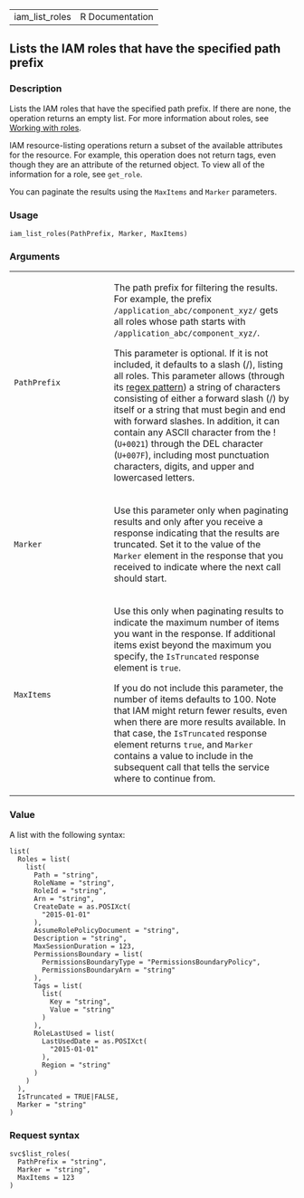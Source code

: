 <table style="width: 100%;">
<tbody>
<tr class="odd">
<td>iam_list_roles</td>
<td style="text-align: right;">R Documentation</td>
</tr>
</tbody>
</table>

## Lists the IAM roles that have the specified path prefix

### Description

Lists the IAM roles that have the specified path prefix. If there are
none, the operation returns an empty list. For more information about
roles, see [Working with
roles](https://docs.aws.amazon.com/IAM/latest/UserGuide/id_roles.html).

IAM resource-listing operations return a subset of the available
attributes for the resource. For example, this operation does not return
tags, even though they are an attribute of the returned object. To view
all of the information for a role, see `get_role`.

You can paginate the results using the `MaxItems` and `Marker`
parameters.

### Usage

    iam_list_roles(PathPrefix, Marker, MaxItems)

### Arguments

<table>
<colgroup>
<col style="width: 35%" />
<col style="width: 65%" />
</colgroup>
<tbody>
<tr class="odd">
<td><code id="iam_list_roles_:_PathPrefix">PathPrefix</code></td>
<td><p>The path prefix for filtering the results. For example, the
prefix <code
style="white-space: pre;">⁠/application_abc/component_xyz/⁠</code> gets
all roles whose path starts with <code
style="white-space: pre;">⁠/application_abc/component_xyz/⁠</code>.</p>
<p>This parameter is optional. If it is not included, it defaults to a
slash (/), listing all roles. This parameter allows (through its <a
href="https://en.wikipedia.org/wiki/Regex">regex pattern</a>) a string
of characters consisting of either a forward slash (/) by itself or a
string that must begin and end with forward slashes. In addition, it can
contain any ASCII character from the ! (<code>U+0021</code>) through the
DEL character (<code style="white-space: pre;">⁠U+007F⁠</code>), including
most punctuation characters, digits, and upper and lowercased
letters.</p></td>
</tr>
<tr class="even">
<td><code id="iam_list_roles_:_Marker">Marker</code></td>
<td><p>Use this parameter only when paginating results and only after
you receive a response indicating that the results are truncated. Set it
to the value of the <code>Marker</code> element in the response that you
received to indicate where the next call should start.</p></td>
</tr>
<tr class="odd">
<td><code id="iam_list_roles_:_MaxItems">MaxItems</code></td>
<td><p>Use this only when paginating results to indicate the maximum
number of items you want in the response. If additional items exist
beyond the maximum you specify, the <code>IsTruncated</code> response
element is <code>true</code>.</p>
<p>If you do not include this parameter, the number of items defaults to
100. Note that IAM might return fewer results, even when there are more
results available. In that case, the <code>IsTruncated</code> response
element returns <code>true</code>, and <code>Marker</code> contains a
value to include in the subsequent call that tells the service where to
continue from.</p></td>
</tr>
</tbody>
</table>

### Value

A list with the following syntax:

    list(
      Roles = list(
        list(
          Path = "string",
          RoleName = "string",
          RoleId = "string",
          Arn = "string",
          CreateDate = as.POSIXct(
            "2015-01-01"
          ),
          AssumeRolePolicyDocument = "string",
          Description = "string",
          MaxSessionDuration = 123,
          PermissionsBoundary = list(
            PermissionsBoundaryType = "PermissionsBoundaryPolicy",
            PermissionsBoundaryArn = "string"
          ),
          Tags = list(
            list(
              Key = "string",
              Value = "string"
            )
          ),
          RoleLastUsed = list(
            LastUsedDate = as.POSIXct(
              "2015-01-01"
            ),
            Region = "string"
          )
        )
      ),
      IsTruncated = TRUE|FALSE,
      Marker = "string"
    )

### Request syntax

    svc$list_roles(
      PathPrefix = "string",
      Marker = "string",
      MaxItems = 123
    )
